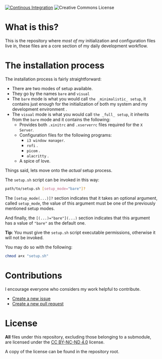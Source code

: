  [![Continous Integration](https://github.com/advantageous-overtake/dotfiles/actions/workflows/ci.yml/badge.svg)](https://github.com/advantageous-overtake/dotfiles/actions/workflows/ci.yml) <img alt="Creative Commons License" style="border-width:0" src="https://i.creativecommons.org/l/by-nc-nd/4.0/80x15.png"/>

# What is this?

This is the repository where _most of_ my initialization and configuration files live in, these files are a core section of my daily development workflow.

# The installation process

The installation process is fairly straightforward:

- There are two modes of setup available.
- They go by the names `bare` and `visual`
- The `bare` mode is what you would call `the _minimalistic_ setup`, it contains just enough for the initialization of both my system and my development environment .
- The `visual` mode is what you would call `the _full_ setup`, it inherits from the `bare` mode and it contains the following:
    - Provides both `.xinitrc` and `.xserverrc` files required for the `X Server`.
    - Configuration files for the following programs:
        - `i3 window manager`.
        - `rofi` .
        - `picom` .
        - `alacritty` .
    - A spice of love.

Things said, lets move onto the _actual_ setup process.

The `setup.sh` script can be invoked in this way:

```sh
path/to/setup.sh [setup_mode="bare"]?
```
The ``[setup_mode(...)]?`` section indicates that it takes an optional argument, called `setup_mode`, the value of this argument must be one of the previously mentioned setup modes.

And finally, the ``[(...)="bare"](...)`` section indicates that this argument has a value of ``"bare"`` as the default one.

**Tip**: You must give the `setup.sh` script executable permissions, otherwise it will not be invoked.

You may do so with the following:
```sh
chmod a+x "setup.sh"
```
# Contributions

I encourage everyone who considers my work helpful to contribute.

- [Create a new issue](https://github.com/advantageous-overtake/dotfiles/issues/new/choose)
- [Create a new pull request](https://github.com/advantageous-overtake/dotfiles/compare)

# License

**All** files under this repository, excluding those belonging to a submodule, are licensed under the [CC BY-NC-ND 4.0](https://creativecommons.org/licenses/by-nc-nd/4.0/) license.

A copy of the license can be found in the repository root.


